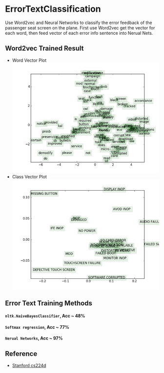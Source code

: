 # ErrorTextClassification

Use Word2vec and Neural Networks to classify the error feedback of the passenger seat screen on the plane. First use Word2vec get the vector for each word, then feed vector of each error info sentence into Nerual Nets.

## Word2vec Trained Result
* Word Vector Plot
![Word](https://github.com/coroner4817/ErrorTextClassification/raw/master/output/word_vec_plot_2016-07-24-21-41.png)
* Class Vector Plot
![Class](https://github.com/coroner4817/ErrorTextClassification/raw/master/output/class_vec_plot_2016-07-24-21-41.png)

## Error Text Training Methods

#### <code>nltk.NaiveBayesClassifier</code>, Acc ~ 48%  
#### <code>Softmax regression</code>, Acc ~ 77%  
#### <code>Nerual Networks</code>, Acc ~ 97%  

## Reference
* [Stanford cs224d](http://cs224d.stanford.edu/index.html)
